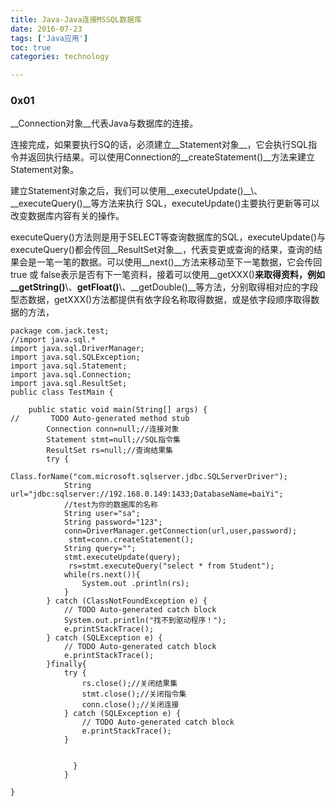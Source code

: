 ```yaml
---
title: Java-Java连接MSSQL数据库
date: 2016-07-23
tags: ['Java应用']
toc: true
categories: technology

---
```

### 0x01 
__Connection对象__代表Java与数据库的连接。

连接完成，如果要执行SQ的话，必须建立__Statement对象__，它会执行SQL指令并返回执行结果。可以使用Connection的__createStatement()__方法来建立Statement对象。

建立Statement对象之后，我们可以使用__executeUpdate()__\、__executeQuery()__等方法来执行 SQL，executeUpdate()主要执行更新等可以改变数据库内容有关的操作。

executeQuery()方法则是用于SELECT等查询数据库的SQL，executeUpdate()与 executeQuery()都会传回__ResultSet对象__，代表变更或查询的结果，查询的结果会是一笔一笔的数据。可以使用__next()__方法来移动至下一笔数据，它会传回 true 或 false表示是否有下一笔资料，接着可以使用__getXXX()__来取得资料，例如__getString()__\、__getFloat()__\、__getDouble()__等方法，分别取得相对应的字段型态数据，getXXX()方法都提供有依字段名称取得数据，或是依字段顺序取得数据的方法，



```
package com.jack.test;
//import java.sql.*
import java.sql.DriverManager;
import java.sql.SQLException;
import java.sql.Statement;
import java.sql.Connection;
import java.sql.ResultSet;
public class TestMain {

	public static void main(String[] args) {
//		 TODO Auto-generated method stub
		Connection conn=null;//连接对象
		Statement stmt=null;//SQL指令集
		ResultSet rs=null;//查询结果集
		try {
			Class.forName("com.microsoft.sqlserver.jdbc.SQLServerDriver");
			String url="jdbc:sqlserver://192.168.0.149:1433;DatabaseName=baiYi";
			//test为你的数据库的名称  
			String user="sa";
			String password="123";
			conn=DriverManager.getConnection(url,user,password);
			 stmt=conn.createStatement();
			String query="";
			stmt.executeUpdate(query);
			 rs=stmt.executeQuery("select * from Student");
			while(rs.next()){
				System.out .println(rs);
			}
		} catch (ClassNotFoundException e) {
			// TODO Auto-generated catch block
            System.out.println("找不到驱动程序！");
			e.printStackTrace();
		} catch (SQLException e) {
			// TODO Auto-generated catch block
			e.printStackTrace();
		}finally{
			try {
				rs.close();//关闭结果集
				stmt.close();//关闭指令集
				conn.close();//关闭连接
			} catch (SQLException e) {
				// TODO Auto-generated catch block
				e.printStackTrace();
			}
			
			
              }
			}

}
```


